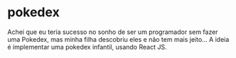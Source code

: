 # pokedex
Achei que eu teria sucesso no sonho de ser um programador sem fazer uma Pokedex, mas minha filha descobriu eles e não tem mais jeito...
A ideia é implementar uma pokedex infantil, usando React JS.

